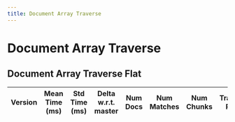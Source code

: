 ```yaml
---
title: Document Array Traverse
---
```

# Document Array Traverse

## Document Array Traverse Flat

| Version | Mean Time (ms) | Std Time (ms) | Delta w.r.t. master | Num Docs | Num Matches | Num Chunks | Traversal Paths | Memmap | Iterations |
| :---: | :---: | :---: | :---: | :---: | :---: | :---: | :---: | :---: | :---: |
